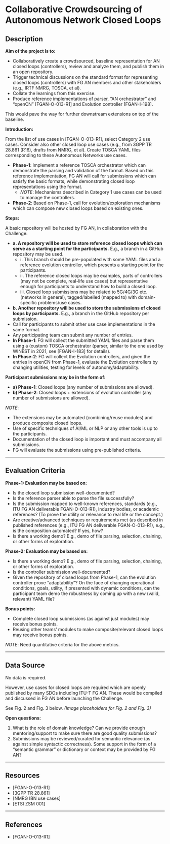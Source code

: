 # Collaborative Crowdsourcing of Autonomous Network Closed Loops

## Description

**Aim of the project is to:**

* Collaboratively create a crowdsourced, baseline representation for AN closed loops (controllers), review and analyze them, and publish them in an open repository.
* Trigger technical discussions on the standard format for representing closed loops (controllers) with FG AN members and other stakeholders (e.g., IRTF NMRG, TOSCA, et al).
* Collate the learnings from this exercise.
* Produce reference implementations of parser, “AN orchestrator” and “openCN” [FGAN-O-013-R1] and Evolution controller [FGAN-I-198].

This would pave the way for further downstream extensions on top of the baseline.

**Introduction:**

From the list of use cases in [FGAN-O-013-R1], select Category 2 use cases. Consider also other closed loop use cases (e.g., from 3GPP TR 28.861 (R16), drafts from NMRG, et al). Create TOSCA YAML files corresponding to these Autonomous Networks use cases.

* **Phase-1**: Implement a reference TOSCA orchestrator which can demonstrate the parsing and validation of the format. Based on this reference implementation, FG AN will call for submissions which can satisfy the basic formats, while demonstrating closed loop representations using the format.
    * *NOTE*: Mechanisms described in Category 1 use cases can be used to manage the controllers.
* **Phase-2**: Based on Phase-1, call for evolution/exploration mechanisms which can compose new closed loops based on existing ones.

**Steps:**

A basic repository will be hosted by FG AN, in collaboration with the Challenge:

* **a. A repository will be used to store reference closed loops which can serve as a starting point for the participants.** E.g., a branch in a GitHub repository may be used.
    * i. This branch should be pre-populated with some YAML files and a reference evolution controller, which presents a starting point for the participants.
    * ii. The reference closed loops may be examples, parts of controllers (may not be complete, real-life use cases) but representative enough for participants to understand how to build a closed loop.
    * iii. Closed loop submissions may be related to 5G/4G/3G etc. (networks in general), tagged/labelled (mapped to) with domain-specific problems/use cases.
* **b. Another repository will be used to store the submissions of closed loops by participants.** E.g., a branch in the GitHub repository per submission.
* Call for participants to submit other use case implementations in the same format.
* Any participating team can submit any number of entries.
* **In Phase-1**: FG will collect the submitted YAML files and parse them using a (custom) TOSCA orchestrator (parser, similar to the one used by WINEST in 2021, see [FGAN-I-183] for details).
* **In Phase-2**: FG will collect the Evolution controllers, and given the entries in openCN from Phase-1, evaluate the Evolution controllers by changing utilities, testing for levels of autonomy/adaptability.

**Participant submissions may be in the form of:**

* **a) Phase-1**: Closed loops (any number of submissions are allowed).
* **b) Phase-2**: Closed loops + extensions of evolution controller (any number of submissions are allowed).

*NOTE*:
* The extensions may be automated (combining/reuse modules) and produce composite closed loops.
* Use of specific techniques of AI/ML or NLP or any other tools is up to the participants.
* Documentation of the closed loop is important and must accompany all submissions.
* FG will evaluate the submissions using pre-published criteria.

---

## Evaluation Criteria

**Phase-1: Evaluation may be based on:**

* Is the closed loop submission well-documented?
* Is the reference parser able to parse the file successfully?
* Is the submission mapped to well-known references, standards (e.g., ITU FG AN deliverable FGAN-O-013-R1), industry bodies, or academic references? (To prove the utility or relevance to real life or the concept.)
* Are creative/advanced techniques or requirements met (as described in published references (e.g., ITU FG AN deliverable FGAN-O-013-R1), e.g., is the composition automated? If yes, how?
* Is there a working demo? E.g., demo of file parsing, selection, chaining, or other forms of exploration.

**Phase-2: Evaluation may be based on:**

* Is there a working demo? E.g., demo of file parsing, selection, chaining, or other forms of exploration.
* Is the controller submission well-documented?
* Given the repository of closed loops from Phase-1, can the evolution controller prove “adaptability”? On the face of changing operational conditions, goals, utility, if presented with dynamic conditions, can the participant team demo the robustness by coming up with a new (valid, relevant) YAML file?

**Bonus points:**

* Complete closed loop submissions (as against just modules) may receive bonus points.
* Reusing other teams’ modules to make composite/relevant closed loops may receive bonus points.

*NOTE*: Need quantitative criteria for the above metrics.

---

## Data Source

No data is required.

However, use cases for closed loops are required which are openly published by many SDOs including ITU-T FG AN. These would be compiled and discussed in FG AN before launching the Challenge.

See Fig. 2 and Fig. 3 below. *(Image placeholders for Fig. 2 and Fig. 3)*

**Open questions:**

1.  What is the role of domain knowledge? Can we provide enough mentoring/support to make sure there are good quality submissions?
2.  Submissions may be reviewed/curated for semantic relevance (as against simple syntactic correctness). Some support in the form of a “semantic grammar” or dictionary or context may be provided by FG AN?

---

## Resources

* [FGAN-O-013-R1]
* [3GPP TR 28.861]
* [NMRG IBN use cases]
* [ETSI ZSM 001]

---

## References

* [FGAN-O-013-R1] 
